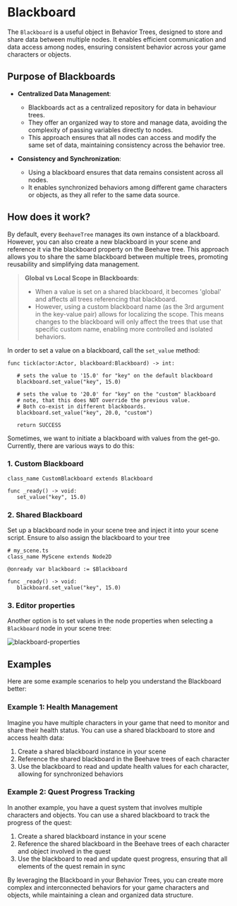 # Blackboard

The `Blackboard` is a useful object in Behavior Trees, designed to store and share data between multiple nodes. It enables efficient communication and data access among nodes, ensuring consistent behavior across your game characters or objects.

## Purpose of Blackboards

- **Centralized Data Management**: 
  - Blackboards act as a centralized repository for data in behaviour trees.
  - They offer an organized way to store and manage data, avoiding the complexity of passing variables directly to nodes.
  - This approach ensures that all nodes can access and modify the same set of data, maintaining consistency across the behavior tree.

- **Consistency and Synchronization**: 
  - Using a blackboard ensures that data remains consistent across all nodes.
  - It enables synchronized behaviors among different game characters or objects, as they all refer to the same data source.


## How does it work?

By default, every `BeehaveTree` manages its own instance of a blackboard. However, you can also create a new blackboard in your scene and reference it via the blackboard property on the Beehave tree. This approach allows you to share the same blackboard between multiple trees, promoting reusability and simplifying data management.

> **Global vs Local Scope in Blackboards**: 
>   - When a value is set on a shared blackboard, it becomes 'global' and affects all trees referencing that blackboard.
>  - However, using a custom blackboard name (as the 3rd argument in the key-value pair) allows for localizing the scope. This means changes to the blackboard will only affect the trees that use that specific custom name, enabling more controlled and isolated behaviors.

In order to set a value on a blackboard, call the `set_value` method:
```gdscript
func tick(actor:Actor, blackboard:Blackboard) -> int:

   # sets the value to '15.0' for "key" on the default blackboard
   blackboard.set_value("key", 15.0)

   # sets the value to '20.0' for "key" on the "custom" blackboard
   # note, that this does NOT override the previous value.
   # Both co-exist in different blackboards.
   blackboard.set_value("key", 20.0, "custom")

   return SUCCESS
```
Sometimes, we want to initiate a blackboard with values from the get-go. Currently, there are various ways to do this:

### 1. Custom Blackboard

```gdscript
class_name CustomBlackboard extends Blackboard

func _ready() -> void:
   set_value("key", 15.0)
```

### 2. Shared Blackboard

Set up a blackboard node in your scene tree and inject it into your scene script. Ensure to also assign the blackboard to your tree

```gdscript
# my_scene.ts
class_name MyScene extends Node2D

@onready var blackboard := $Blackboard

func _ready() -> void:
   blackboard.set_value("key", 15.0)
```

### 3. Editor properties

Another option is to set values in the node properties when selecting a `Blackboard` node in your scene tree:

![blackboard-properties](../assets/blackboard-properties.png)

## Examples
Here are some example scenarios to help you understand the Blackboard better:

### Example 1: Health Management
Imagine you have multiple characters in your game that need to monitor and share their health status. You can use a shared blackboard to store and access health data:

1. Create a shared blackboard instance in your scene
2. Reference the shared blackboard in the Beehave trees of each character
3. Use the blackboard to read and update health values for each character, allowing for synchronized behaviors

### Example 2: Quest Progress Tracking
In another example, you have a quest system that involves multiple characters and objects. You can use a shared blackboard to track the progress of the quest:

1. Create a shared blackboard instance in your scene
2. Reference the shared blackboard in the Beehave trees of each character and object involved in the quest
3. Use the blackboard to read and update quest progress, ensuring that all elements of the quest remain in sync

By leveraging the Blackboard in your Behavior Trees, you can create more complex and interconnected behaviors for your game characters and objects, while maintaining a clean and organized data structure.
